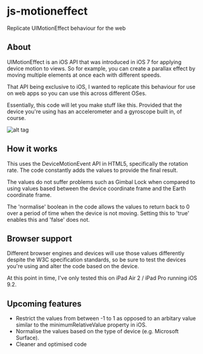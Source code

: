 # js-motioneffect
Replicate UIMotionEffect behaviour for the web

## About
UIMotionEffect is an iOS API that was introduced in iOS 7 for applying device motion to views. So for example, you can create a parallax effect by moving multiple elements at once each with different speeds.

That API being exclusive to iOS, I wanted to replicate this behaviour for use on web apps so you can use this across different OSes.

Essentially, this code will let you make stuff like this. Provided that the device you're using has an accelerometer and a gyroscope built in, of course.

![alt tag](http://static.ashfurrow.com/teehanlax/motionEffects.gif)

## How it works
This uses the DeviceMotionEvent API in HTML5, specifically the rotation rate. The code constantly adds the values to provide the final result.

The values do not suffer problems such as Gimbal Lock when compared to using values based between the device coordinate frame and the Earth coordinate frame.

The 'normalise' boolean in the code allows the values to return back to 0 over a period of time when the device is not moving. Setting this to 'true' enables this and 'false' does not.

## Browser support
Different browser engines and devices will use those values differently despite the W3C specification standards, so be sure to test the devices you're using and alter the code based on the device.

At this point in time, I've only tested this on iPad Air 2 / iPad Pro running iOS 9.2.

## Upcoming features

* Restrict the values from between -1 to 1 as opposed to an arbitary value similar to the minimumRelativeValue property in iOS.
* Normalise the values based on the type of device (e.g. Microsoft Surface).
* Cleaner and optimised code

